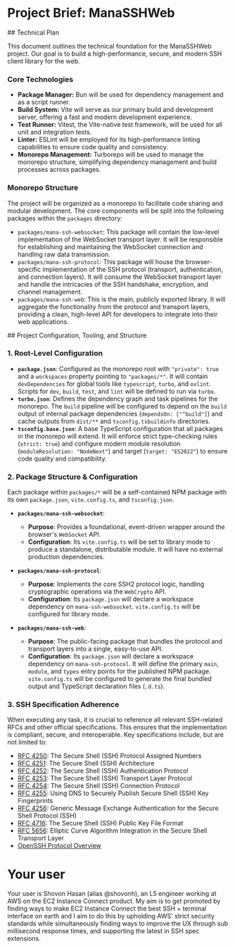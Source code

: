 # Project Brief: ManaSSHWeb

<project-brief>
## Technical Plan

This document outlines the technical foundation for the ManaSSHWeb project. Our goal is to build a high-performance, secure, and modern SSH client library for the web.

### Core Technologies

- **Package Manager:** Bun will be used for dependency management and as a script runner.
- **Build System:** Vite will serve as our primary build and development server, offering a fast and modern development experience.
- **Test Runner:** Vitest, the Vite-native test framework, will be used for all unit and integration tests.
- **Linter:** ESLint will be employed for its high-performance linting capabilities to ensure code quality and consistency.
- **Monorepo Management:** Turborepo will be used to manage the monorepo structure, simplifying dependency management and build processes across packages.

### Monorepo Structure

The project will be organized as a monorepo to facilitate code sharing and modular development. The core components will be split into the following packages within the `packages` directory:

- `packages/mana-ssh-websocket`: This package will contain the low-level implementation of the WebSocket transport layer. It will be responsible for establishing and maintaining the WebSocket connection and handling raw data transmission.
- `packages/mana-ssh-protocol`: This package will house the browser-specific implementation of the SSH protocol (transport, authentication, and connection layers). It will consume the WebSocket transport layer and handle the intricacies of the SSH handshake, encryption, and channel management.
- `packages/mana-ssh-web`: This is the main, publicly exported library. It will aggregate the functionality from the protocol and transport layers, providing a clean, high-level API for developers to integrate into their web applications.

</project-brief>

<technical-details>
## Project Configuration, Tooling, and Structure

### 1. Root-Level Configuration

- **`package.json`**: Configured as the monorepo root with `"private": true` and a `workspaces` property pointing to `"packages/*"`. It will contain `devDependencies` for global tools like `typescript`, `turbo`, and `oxlint`. Scripts for `dev`, `build`, `test`, and `lint` will be defined to run via `turbo`.
- **`turbo.json`**: Defines the dependency graph and task pipelines for the monorepo. The `build` pipeline will be configured to depend on the `build` output of internal package dependencies (`dependsOn: ["^build"]`) and cache outputs from `dist/**` and `tsconfig.tsbuildinfo` directories.
- **`tsconfig.base.json`**: A base TypeScript configuration that all packages in the monorepo will extend. It will enforce strict type-checking rules (`strict: true`) and configure modern module resolution (`moduleResolution: "NodeNext"`) and target (`target: "ES2022"`) to ensure code quality and compatibility.

### 2. Package Structure & Configuration

Each package within `packages/*` will be a self-contained NPM package with its own `package.json`, `vite.config.ts`, and `tsconfig.json`.

- **`packages/mana-ssh-websocket`**:

  - **Purpose**: Provides a foundational, event-driven wrapper around the browser's `WebSocket` API.
  - **Configuration**: Its `vite.config.ts` will be set to library mode to produce a standalone, distributable module. It will have no external production dependencies.

- **`packages/mana-ssh-protocol`**:
  - **Purpose**: Implements the core SSH2 protocol logic, handling cryptographic operations via the `WebCrypto` API.
  - **Configuration**: Its `package.json` will declare a workspace dependency on `mana-ssh-websocket`. `vite.config.ts` will be configured for library mode.

- **`packages/mana-ssh-web`**:
  - **Purpose**: The public-facing package that bundles the protocol and transport layers into a single, easy-to-use API.
  - **Configuration**: Its `package.json` will declare a workspace dependency on `mana-ssh-protocol`. It will define the primary `main`, `module`, and `types` entry points for the published NPM package. `vite.config.ts` will be configured to generate the final bundled output and TypeScript declaration files (`.d.ts`).

### 3. SSH Specification Adherence

When executing any task, it is crucial to reference all relevant SSH-related RFCs and other official specifications. This ensures that the implementation is compliant, secure, and interoperable. Key specifications include, but are not limited to:

- [RFC 4250](https://datatracker.ietf.org/doc/html/rfc4250): The Secure Shell (SSH) Protocol Assigned Numbers
- [RFC 4251](https://datatracker.ietf.org/doc/html/rfc4251): The Secure Shell (SSH) Architecture
- [RFC 4252](https://datatracker.ietf.org/doc/html/rfc4252): The Secure Shell (SSH) Authentication Protocol
- [RFC 4253](https://datatracker.ietf.org/doc/html/rfc4253): The Secure Shell (SSH) Transport Layer Protocol
- [RFC 4254](https://datatracker.ietf.org/doc/html/rfc4254): The Secure Shell (SSH) Connection Protocol
- [RFC 4255](https://datatracker.ietf.org/doc/html/rfc4255): Using DNS to Securely Publish Secure Shell (SSH) Key Fingerprints
- [RFC 4256](https://datatracker.ietf.org/doc/html/rfc4256): Generic Message Exchange Authentication for the Secure Shell Protocol (SSH)
- [RFC 4716](https://datatracker.ietf.org/doc/html/rfc4716): The Secure Shell (SSH) Public Key File Format
- [RFC 5656](https://datatracker.ietf.org/doc/html/rfc5656): Elliptic Curve Algorithm Integration in the Secure Shell Transport Layer
- [OpenSSH Protocol Overview](https://www.openssh.com/protocol.html)

</technical-details>

<memory-bank>
</memory-bank>

# Your user

Your user is Shovon Hasan (alias @shovonh), an L5 engineer working at AWS on the EC2 Instance Connect product. My aim is to get promoted by finding ways to make EC2 Instance Connect the best SSH + terminal interface on earth and I aim to do this by upholding AWS' strict security standards while simultaneously finding ways to improve the UX through sub millisecond response times, and supporting the latest in SSH spec extensions.
